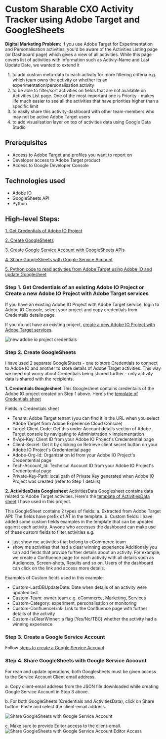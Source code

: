 
# Custom Sharable CXO Activity Tracker using Adobe Target and GoogleSheets

**Digital Marketing Problem:** If you use Adobe Target for Experimentation and Personalisation activities, you'd be aware of the Activities Listing page (or Dashboard page) which gives a view of all activities. While this page covers list of activities with information such as Activiy-Name and Last Update Date, we wanted to extend it
1. to add custom meta-data to each activity for more filtering criteria e.g. which team owns the activity or whether its an experimentation/personalisation activity
2. to be able to filter/sort activities on fields that are not available on Activities List page. One of the most important one is Priority - makes life much easier to see all the activities that have priorities higher than a specific limit
3. to easily share this activity-dashboard with other team-members who may not be active Adobe Target users
4. to add visualisation layer on top of activities data using Google Data Studio
 
## Prerequisites
- Access to Adobe Target and profiles you want to report on
- Developer access to Adobe Target product
- Access to  Google Developer Console

## Technologies used
- Adobe IO
- GoogleSheets API
- Python


## High-level Steps:
[1. Get Credentials of Adobe IO Project](#step1)

[2. Create GoogleSheets](#step2)

[3. Create Google Service Account with GoogleSheets APIs](#step3)

[4. Share GoogleSheets with Google Service Account](#step4)

[5. Python code to read activities from Adobe Target using Adobe IO and update Googlesheet](#step5)


### <a name="step1"></a> Step 1. Get Credentials of an existing Adobe IO Project or Create a new Adobe IO Project with Adobe Target services
If you have an existing Adobe IO Project with Adobe Target service, login to Adobe IO Console, select your project and copy credentials from Credentails details page.

If you do not have an existing project,  [create a new Adobe IO Project with Adobe Target services](https://github.com/pierian-co/custom-cxo-activity-dashboard-adobe-target-googlesheets/blob/main/create_adobeioproject_target.md).

![new adobe io project credentials](https://user-images.githubusercontent.com/71815964/104570487-e3d63600-5649-11eb-95e1-8a065eef38da.png)


### <a name="step2"></a> Step 2. Create GoogleSheets
I have used 2 separate GoogleSheets - one to store Credentials to connect to Adobe IO and another to store details of Adobe Target activities. This way we need not worry about Credentials being shared further - only activity data is shared with the recipients. 

**1. Credentials Googlesheet** 
This Googlesheet contains credentails of the Adobe IO project created on Step 1 above. Here's the [template of Credentials sheet](https://docs.google.com/spreadsheets/d/1nkF3EE3WL0UGhtFFFxjhG1OkDKyGSIBuW6Fd3kcmJa4/edit?usp=sharing)

Fields in Credentials sheet
- Tenant: Adobe Target tenant (you can find it in the URL when you select Adobe Target from Adobe Experience Cloud Console)
- Target Client Code: Get this under Account details section of Adobe Target console by navigating to Administration > Implementation 
- X-Api-Key: Client ID from your Adobe IO Project's Credentential page
- Client-Secret: Get it by clicking on Retrieve client secret button on your Adobe IO Project's Credentential page
- Adobe-Org-Id: Organization Id from your Adobe IO Project's Credentential page
- Tech-Account_Id: Technical Account ID from your Adobe IO Project's Credentential page
- Private-Key-Path: local path of Private Key generated when Adobe IO Project was created (refer to Step 1 details)

**2. ActivitiesData Googlesheet**
ActivitiesData Googlesheet contains data related to Adobe Target activities. Here's the [template of ActivitiesData sheet](https://docs.google.com/spreadsheets/d/1lk5btAUQAwO6IfaA4UeqSIF29wnC7zNNvsA_Dyoophw/edit?usp=sharing) I have used in this project.

This GoogleSheet contains 2 types of fields:
a. Extracted from Adobe Target API: The fields have prefix of AT in the template.
b. Custom fields: I have added some custom fields examples in the template that can be updated against each activity. Anyone who accesses the dashboard can make use of these custom fields to filter activities e.g. 
- just show me activities that belong to eCommerce team
- show me activities that had a clear winning experience
Additionaly you can add fields that provide further details about an activity. For example, we create a Confluence page for each activity with all details such as Audiences, Screen-shots, Results and so on. Users of the dashboard can click on the link and access more details.

Examples of Custom fields used in this example:
- Custom-LastDBUpdateDate: Date when details of an activity were updated last
- Custom-Team: owner team e.g. eCommerce, Marketing, Services
- Custom-Category: experiment, personalisation or monitoring
- Custom-ConfluenceLink: Link to the Confluence page with further details of the activity
- Custom-IsClearWinner: a flag (Yes/No/TBC) whether the activity had a winning experience


### <a name="step3"></a> Step 3. Create a Google Service Account

Follow [steps to create a Google Service Account](https://github.com/pierian-co/custom-cxo-activity-dashboard-adobe-target-googlesheets/blob/main/create_googleserviceaccount.md). 

### <a name="step4"></a> Step 4. Share GoogleSheets with Google Service Account

For rean and update operations, both Googlesheets must be given access to the Service Account Client email address.

a. Copy client-email address from the JSON file downloaded while creating Google Service Account in Step 3 above.

b. For both GoogleSheets (Credentials and ActivitiesData), click on Share button. Paste and select the client-email address.

![Share GoogleSheets with Google Service Account](https://user-images.githubusercontent.com/71815964/104568313-d8820b00-5647-11eb-8275-6f946dbd165b.png)

c. Make sure to provide Editor access to the client-email.
![Share GoogleSheets with Google Service Account Editor Access](https://user-images.githubusercontent.com/71815964/104519806-f755b280-55f1-11eb-914d-3dd6826819c5.png)
